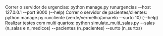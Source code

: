 Correr o servidor de urgencias:
python manage.py runurgencias --host 127.0.0.1 --port 9000 (--help)
Correr o servidor de pacientes/clientes:
python manage.py runcliente (verde/vermelho/amarelo --surto 10) (--help)
Realizar testes com multi quartos:
python simulate_multi_salas.py --salas (n_salas e n_medicos)  --pacientes (n_pacientes) --surto (n_surtos)


